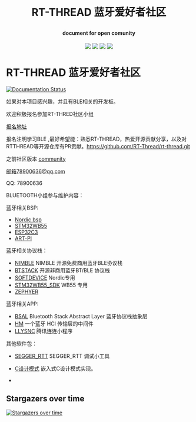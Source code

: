 <h1 align="center" style="margin: 30px 0 30px; font-weight: bold;">RT-THREAD 蓝牙爱好者社区</h1>
<h4 align="center">document for open comunity</h4>
<p align="center">
	<a href="https://github.com/supperthomas/supperthomas_doc/stargazers"><img src="https://img.shields.io/github/stars/supperthomas/supperthomas_doc?style=flat-square&logo=GitHub"></a>
	<a href="https://github.com/supperthomas/supperthomas_doc/network/members"><img src="https://img.shields.io/github/forks/supperthomas/supperthomas_doc?style=flat-square&logo=GitHub"></a>
	<a href="https://github.com/supperthomas/supperthomas_doc/watchers"><img src="https://img.shields.io/github/watchers/supperthomas/supperthomas_doc?style=flat-square&logo=GitHub"></a>
	<a href="https://github.com/supperthomas/supperthomas_doc/issues"><img src="https://img.shields.io/github/issues/supperthomas/supperthomas_doc.svg?style=flat-square&logo=GitHub"></a>
</p>


# RT-THREAD 蓝牙爱好者社区



[![Documentation Status](https://readthedocs.org/projects/supperthomas-wiki/badge/?version=latest)](https://supperthomas-wiki.readthedocs.io/en/latest/?badge=latest)

如果对本项目感兴趣，并且有BLE相关的开发板。

欢迎积极报名参加RT-THRED社区小组

[报名地址](https://www.rt-thread.org/communityGroup.html)

报名注明学习BLE ,最好希望能：熟悉RT-THREAD，热爱开源贡献分享，以及对RTTHREAD等开源仓库有PR贡献。https://github.com/RT-Thread/rt-thread.git


之前社区版本
[community](https://github.com/RT-Thread/community-activities/blob/master/2020/JOB202005.md)

邮箱78900636@qq.com

QQ: 78900636

BLUETOOTH小组参与维护内容：

蓝牙相关BSP:
- [Nordic bsp](https://github.com/RT-Thread/rt-thread/tree/master/bsp/nrf5x)
- [STM32WB55](https://github.com/RT-Thread/rt-thread/tree/master/bsp/stm32/stm32wb55-st-nucleo)
- [ESP32C3](https://github.com/RT-Thread/rt-thread/tree/master/bsp/ESP32_C3)
- [ART-PI](https://github.com/RT-Thread/rt-thread/tree/master/bsp/stm32/stm32h750-artpi)

蓝牙相关协议栈：
- [NIMBLE](https://github.com/RT-Thread-packages/nimble)  NIMBLE 开源免费商用蓝牙BLE协议栈
- [BTSTACK](https://github.com/supperthomas/RTT_PACKAGE_BTSTACK)   开源非商用蓝牙BT/BLE 协议栈
- [SOFTDEVICE](https://github.com/supperthomas/nrf5x_sdk)  Nordic专用
- [STM32WB55_SDK](https://github.com/xupenghu/stm32wb55_sdk)   WB55 专用
- [ZEPHYER](https://github.com/bobwenstudy/RTT_PACKAGE_zephyr_polling)

蓝牙相关APP:
- [BSAL](https://github.com/RT-Thread-packages/bsal)  Bluetooth Stack Abstract Layer 蓝牙协议栈抽象层
- [HM](https://github.com/Jackistang/HM) 一个蓝牙 HCI 传输层的中间件
- [LLYSNC](https://github.com/supperthomas/LLSync_sdk_adapter)  腾讯连连小程序


其他软件包：
- [SEGGER_RTT](https://github.com/supperthomas/RTTHREAD_SEGGER_TOOL)  SEGGER_RTT 调试小工具
- [C设计模式](https://github.com/chenyingchun0312/design_pattern)   嵌入式C设计模式实现。


- 

## Stargazers over time

[![Stargazers over time](https://starchart.cc/supperthomas/supperthomas_doc.svg)](https://starchart.cc/supperthomas/supperthomas_doc)

